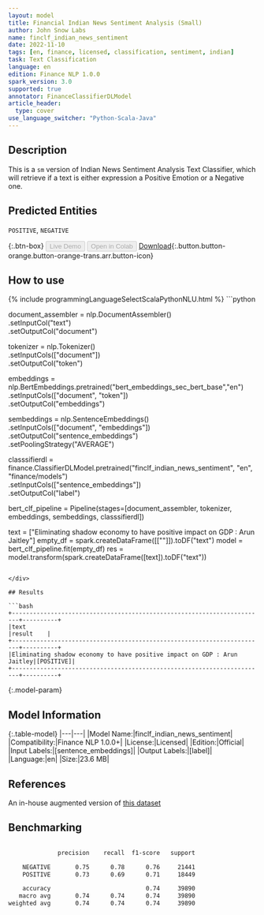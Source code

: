 ```yaml
---
layout: model
title: Financial Indian News Sentiment Analysis (Small)
author: John Snow Labs
name: finclf_indian_news_sentiment
date: 2022-11-10
tags: [en, finance, licensed, classification, sentiment, indian]
task: Text Classification
language: en
edition: Finance NLP 1.0.0
spark_version: 3.0
supported: true
annotator: FinanceClassifierDLModel
article_header:
  type: cover
use_language_switcher: "Python-Scala-Java"
---
```


## Description

This is a `sm` version of Indian News Sentiment Analysis Text Classifier, which will retrieve if a text is either expression a Positive Emotion or a Negative one.

## Predicted Entities

`POSITIVE`, `NEGATIVE`

{:.btn-box}
<button class="button button-orange" disabled>Live Demo</button>
<button class="button button-orange" disabled>Open in Colab</button>
[Download](https://s3.amazonaws.com/auxdata.johnsnowlabs.com/finance/models/finclf_indian_news_sentiment_en_1.0.0_3.0_1668058786154.zip){:.button.button-orange.button-orange-trans.arr.button-icon}

## How to use



<div class="tabs-box" markdown="1">
{% include programmingLanguageSelectScalaPythonNLU.html %}
```python
 
document_assembler = nlp.DocumentAssembler() \
                .setInputCol("text") \
                .setOutputCol("document")

tokenizer = nlp.Tokenizer() \
                .setInputCols(["document"]) \
                .setOutputCol("token")
      
embeddings = nlp.BertEmbeddings.pretrained("bert_embeddings_sec_bert_base","en") \
        .setInputCols(["document", "token"]) \
        .setOutputCol("embeddings")

sembeddings = nlp.SentenceEmbeddings()\
    .setInputCols(["document", "embeddings"]) \
    .setOutputCol("sentence_embeddings") \
    .setPoolingStrategy("AVERAGE")

classsifierdl = finance.ClassifierDLModel.pretrained("finclf_indian_news_sentiment", "en", "finance/models")\
                .setInputCols(["sentence_embeddings"])\
                .setOutputCol("label")

bert_clf_pipeline = Pipeline(stages=[document_assembler,
                                     tokenizer,
                                     embeddings,
                                     sembeddings,
                                     classsifierdl])

text = ["Eliminating shadow economy to have positive impact on GDP : Arun Jaitley"]
empty_df = spark.createDataFrame([[""]]).toDF("text")
model = bert_clf_pipeline.fit(empty_df)
res = model.transform(spark.createDataFrame([text]).toDF("text"))

```

</div>

## Results

```bash
+------------------------------------------------------------------------+----------+
|text                                                                    |result    |
+------------------------------------------------------------------------+----------+
|Eliminating shadow economy to have positive impact on GDP : Arun Jaitley|[POSITIVE]|
+------------------------------------------------------------------------+----------+

```

{:.model-param}
## Model Information

{:.table-model}
|---|---|
|Model Name:|finclf_indian_news_sentiment|
|Compatibility:|Finance NLP 1.0.0+|
|License:|Licensed|
|Edition:|Official|
|Input Labels:|[sentence_embeddings]|
|Output Labels:|[label]|
|Language:|en|
|Size:|23.6 MB|

## References

An in-house augmented version of [this dataset](https://www.kaggle.com/datasets/harshrkh/india-financial-news-headlines-sentiments)

## Benchmarking

```bash

              precision    recall  f1-score   support

    NEGATIVE       0.75      0.78      0.76     21441
    POSITIVE       0.73      0.69      0.71     18449

    accuracy                           0.74     39890
   macro avg       0.74      0.74      0.74     39890
weighted avg       0.74      0.74      0.74     39890

```
